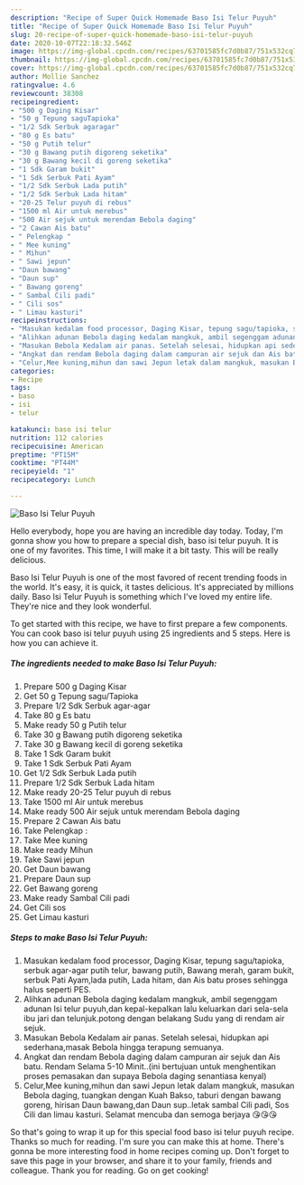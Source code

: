 ```yaml
---
description: "Recipe of Super Quick Homemade Baso Isi Telur Puyuh"
title: "Recipe of Super Quick Homemade Baso Isi Telur Puyuh"
slug: 20-recipe-of-super-quick-homemade-baso-isi-telur-puyuh
date: 2020-10-07T22:18:32.546Z
image: https://img-global.cpcdn.com/recipes/63701585fc7d0b87/751x532cq70/baso-isi-telur-puyuh-resipi-foto-utama.jpg
thumbnail: https://img-global.cpcdn.com/recipes/63701585fc7d0b87/751x532cq70/baso-isi-telur-puyuh-resipi-foto-utama.jpg
cover: https://img-global.cpcdn.com/recipes/63701585fc7d0b87/751x532cq70/baso-isi-telur-puyuh-resipi-foto-utama.jpg
author: Mollie Sanchez
ratingvalue: 4.6
reviewcount: 38308
recipeingredient:
- "500 g Daging Kisar"
- "50 g Tepung saguTapioka"
- "1/2 Sdk Serbuk agaragar"
- "80 g Es batu"
- "50 g Putih telur"
- "30 g Bawang putih digoreng seketika"
- "30 g Bawang kecil di goreng seketika"
- "1 Sdk Garam bukit"
- "1 Sdk Serbuk Pati Ayam"
- "1/2 Sdk Serbuk Lada putih"
- "1/2 Sdk Serbuk Lada hitam"
- "20-25 Telur puyuh di rebus"
- "1500 ml Air untuk merebus"
- "500 Air sejuk untuk merendam Bebola daging"
- "2 Cawan Ais batu"
- " Pelengkap "
- " Mee kuning"
- " Mihun"
- " Sawi jepun"
- "Daun bawang"
- "Daun sup"
- " Bawang goreng"
- " Sambal Cili padi"
- " Cili sos"
- " Limau kasturi"
recipeinstructions:
- "Masukan kedalam food processor, Daging Kisar, tepung sagu/tapioka, serbuk agar-agar putih telur, bawang putih, Bawang merah, garam bukit, serbuk Pati Ayam,lada putih, Lada hitam, dan Ais batu proses sehingga halus seperti PES."
- "Alihkan adunan Bebola daging kedalam mangkuk, ambil segenggam adunan Isi telur puyuh,dan kepal-kepalkan lalu keluarkan dari sela-sela ibu jari dan telunjuk.potong dengan belakang Sudu yang di rendam air sejuk."
- "Masukan Bebola Kedalam air panas. Setelah selesai, hidupkan api sederhana,masak Bebola hingga terapung semuanya."
- "Angkat dan rendam Bebola daging dalam campuran air sejuk dan Ais batu. Rendam Selama 5-10 Minit..(ini bertujuan untuk menghentikan proses pemasakan dan supaya Bebola daging senantiasa kenyal)"
- "Celur,Mee kuning,mihun dan sawi Jepun letak dalam mangkuk, masukan Bebola daging, tuangkan dengan Kuah Bakso, taburi dengan bawang goreng, hirisan Daun bawang,dan Daun sup..letak sambal Cili padi, Sos Cili dan limau kasturi. Selamat mencuba dan semoga berjaya 😘😘😘"
categories:
- Recipe
tags:
- baso
- isi
- telur

katakunci: baso isi telur 
nutrition: 112 calories
recipecuisine: American
preptime: "PT15M"
cooktime: "PT44M"
recipeyield: "1"
recipecategory: Lunch

---
```



![Baso Isi Telur Puyuh](https://img-global.cpcdn.com/recipes/63701585fc7d0b87/751x532cq70/baso-isi-telur-puyuh-resipi-foto-utama.jpg)

Hello everybody, hope you are having an incredible day today. Today, I'm gonna show you how to prepare a special dish, baso isi telur puyuh. It is one of my favorites. This time, I will make it a bit tasty. This will be really delicious.

Baso Isi Telur Puyuh is one of the most favored of recent trending foods in the world. It's easy, it is quick, it tastes delicious. It's appreciated by millions daily. Baso Isi Telur Puyuh is something which I've loved my entire life. They're nice and they look wonderful.




To get started with this recipe, we have to first prepare a few components. You can cook baso isi telur puyuh using 25 ingredients and 5 steps. Here is how you can achieve it.

<!--inarticleads1-->

##### The ingredients needed to make Baso Isi Telur Puyuh:

1. Prepare 500 g Daging Kisar
1. Get 50 g Tepung sagu/Tapioka
1. Prepare 1/2 Sdk Serbuk agar-agar
1. Take 80 g Es batu
1. Make ready 50 g Putih telur
1. Take 30 g Bawang putih digoreng seketika
1. Take 30 g Bawang kecil di goreng seketika
1. Take 1 Sdk Garam bukit
1. Take 1 Sdk Serbuk Pati Ayam
1. Get 1/2 Sdk Serbuk Lada putih
1. Prepare 1/2 Sdk Serbuk Lada hitam
1. Make ready 20-25 Telur puyuh di rebus
1. Take 1500 ml Air untuk merebus
1. Make ready 500 Air sejuk untuk merendam Bebola daging
1. Prepare 2 Cawan Ais batu
1. Take  Pelengkap :
1. Take  Mee kuning
1. Make ready  Mihun
1. Take  Sawi jepun
1. Get Daun bawang
1. Prepare Daun sup
1. Get  Bawang goreng
1. Make ready  Sambal Cili padi
1. Get  Cili sos
1. Get  Limau kasturi




<!--inarticleads2-->

##### Steps to make Baso Isi Telur Puyuh:

1. Masukan kedalam food processor, Daging Kisar, tepung sagu/tapioka, serbuk agar-agar putih telur, bawang putih, Bawang merah, garam bukit, serbuk Pati Ayam,lada putih, Lada hitam, dan Ais batu proses sehingga halus seperti PES.
1. Alihkan adunan Bebola daging kedalam mangkuk, ambil segenggam adunan Isi telur puyuh,dan kepal-kepalkan lalu keluarkan dari sela-sela ibu jari dan telunjuk.potong dengan belakang Sudu yang di rendam air sejuk.
1. Masukan Bebola Kedalam air panas. Setelah selesai, hidupkan api sederhana,masak Bebola hingga terapung semuanya.
1. Angkat dan rendam Bebola daging dalam campuran air sejuk dan Ais batu. Rendam Selama 5-10 Minit..(ini bertujuan untuk menghentikan proses pemasakan dan supaya Bebola daging senantiasa kenyal)
1. Celur,Mee kuning,mihun dan sawi Jepun letak dalam mangkuk, masukan Bebola daging, tuangkan dengan Kuah Bakso, taburi dengan bawang goreng, hirisan Daun bawang,dan Daun sup..letak sambal Cili padi, Sos Cili dan limau kasturi. Selamat mencuba dan semoga berjaya 😘😘😘




So that's going to wrap it up for this special food baso isi telur puyuh recipe. Thanks so much for reading. I'm sure you can make this at home. There's gonna be more interesting food in home recipes coming up. Don't forget to save this page in your browser, and share it to your family, friends and colleague. Thank you for reading. Go on get cooking!
